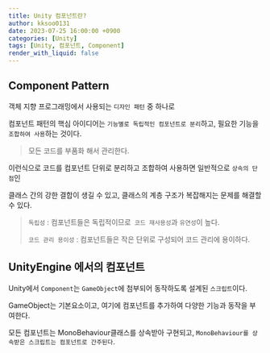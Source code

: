 ```yaml
---
title: Unity 컴포넌트란?
author: kksoo0131
date: 2023-07-25 16:00:00 +0900
categories: [Unity]
tags: [Unity, 컴포넌트, Component]
render_with_liquid: false
---
```

## Component Pattern

객체 지향 프로그래밍에서 사용되는 `디자인 패턴` 중 하나로

컴포넌트 패턴의 핵심 아이디어는 `기능별로 독립적인 컴포넌트로 분리`하고, 필요한 기능을 `조합하여 사용`하는 것이다.

> 모든 코드를 부품화 해서 관리한다.

이런식으로 코드를 컴포넌트 단위로 분리하고 조합하여 사용하면 일반적으로 `상속의 단점`인 

클래스 간의 강한 결합이 생길 수 있고, 클래스의 계층 구조가 복잡해지는 문제를 해결할 수 있다.

> `독립성` : 컴포넌트들은 독립적이므로` 코드 재사용성`과 `유연성`이 높다.
>
> `코드 관리 용이성` : 컴포넌트들은 작은 단위로 구성되어 코드 관리에 용이하다.


## UnityEngine 에서의 컴포넌트 

Unity에서 `Component`는 `GameObject`에 첨부되어 동작하도록 설계된 `스크립트`이다.

GameObject는 기본요소이고, 여기에 컴포넌트를 추가하여 다양한 기능과 동작을 부여한다.

모든 컴포넌트는 MonoBehaviour클래스를 상속받아 구현되고, `MonoBehaviour를 상속받은 스크립트는 컴포넌트로 간주된다`.